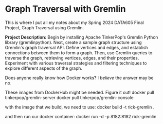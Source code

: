 # Graph Traversal with Gremlin

This is where I put all my notes about my Spring 2024 DATA605 Final Project, Graph Traversal using Gremlin.

**Project Description:** Begin by installing Apache TinkerPop's Gremlin Python library (gremlinpython). Next, create a sample graph structure using Gremlin's graph traversal API. Define vertices and edges, and establish connections between them to form a graph. Then, use Gremlin queries to traverse the graph, retrieving vertices, edges, and their properties. Experiment with various traversal strategies and filtering techniques to explore different aspects of the graph.

Does anyone really know how Docker works? I *believe* the answer may be no.

These images from DockerHub might be needed. Figure it out!
docker pull tinkerpop/gremlin-server
docker pull tinkerpop/gremlin-console

with the image that we build, we need to use:
docker build -t rick-gremlin .

and then run our docker container:
docker run -d -p 8182:8182 rick-gremlin
